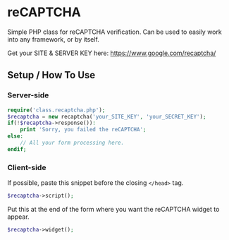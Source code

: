 # reCAPTCHA

Simple PHP class for reCAPTCHA verification.  Can be used to easily work into any framework, or by itself.

Get your SITE & SERVER KEY here: https://www.google.com/recaptcha/

## Setup / How To Use

### Server-side
```php
require('class.recaptcha.php');
$recaptcha = new recaptcha('your_SITE_KEY', 'your_SECRET_KEY');		
if(!$recaptcha->response()):
	print 'Sorry, you failed the reCAPTCHA';
else:
	// All your form processing here.
endif;
```

### Client-side

If possible, paste this snippet before the closing `</head>` tag.

```php
$recaptcha->script();
```

Put this at the end of the form where you want the reCAPTCHA widget to appear.

```php
$recaptcha->widget();
```
